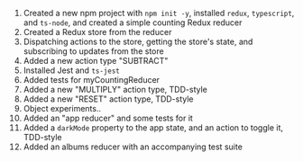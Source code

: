 1. Created a new npm project with `npm init -y`, installed `redux`, `typescript`, and `ts-node`, and created a simple counting Redux reducer
2. Created a Redux store from the reducer
3. Dispatching actions to the store, getting the store's state, and subscribing to updates from the store
4. Added a new action type "SUBTRACT"
5. Installed Jest and `ts-jest`
6. Added tests for myCountingReducer
7. Added a new "MULTIPLY" action type, TDD-style
8. Added a new "RESET" action type, TDD-style
9. Object experiments..
10. Added an "app reducer" and some tests for it
11. Added a `darkMode` property to the app state, and an action to toggle it, TDD-style
12. Added an albums reducer with an accompanying test suite
